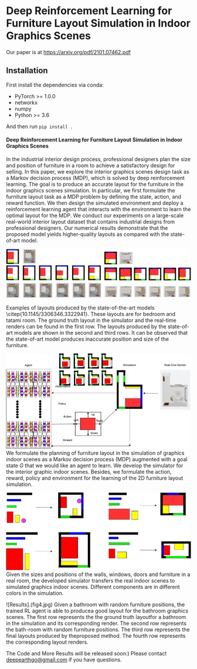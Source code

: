 # Deep Reinforcement Learning for Furniture Layout Simulation in Indoor Graphics Scenes

Our paper is at https://arxiv.org/pdf/2101.07462.pdf

## Installation
First install the dependencies via conda:
 * PyTorch >= 1.0.0
 * networkx
 * numpy
 * Python >= 3.6

And then run `pip install .`

#### Deep Reinforcement Learning for Furniture Layout Simulation in Indoor Graphics Scenes

In the industrial interior design process, professional designers plan the size and position of furniture in a room to achieve a satisfactory design for selling. In this paper, we explore the interior graphics scenes design task as a Markov decision process (MDP), which is solved by deep reinforcement learning. The goal is to produce an accurate layout for the furniture in the indoor graphics scenes simulation. In particular, we first formulate the furniture layout task as a MDP problem by defining the state, action, and reward function. We then design the simulated environment and deploy a reinforcement learning agent that interacts with the environment to learn the optimal layout for the MDP. We conduct our experiments on a large-scale real-world interior layout dataset that contains industrial designs from professional designers. Our numerical results demonstrate that the proposed model yields higher-quality layouts as compared with the state-of-art model. 

![Size & Position](fig1.jpg)

Examples of layouts produced by the state-of-the-art models \citep{10.1145/3306346.3322941}. These layouts are for bedroom and tatami room. The ground truth layout in the simulator and the real-time renders can be found in the  first row. The layouts produced by the state-of-art models are shown in the second and third rows. It can be observed that the state-of-art model produces inaccurate position and size of the furniture.

![MDP Formulation](fig2.jpg)
We formulate the planning of furniture layout in the simulation of graphics indoor scenes as a Markov decision process (MDP) augmented with a goal state $G$ that we would like an agent to learn. We develop the simulator for the interior graphic indoor scenes. Besides, we formulate the action, reward, policy and environment for the learning of the 2D furniture layout simulation.

![Simulation Environment](fig3.jpg)
Given the sizes and positions of the walls, windows, doors and furniture in a real room, the developed simulator transfers the real indoor scenes to simulated graphics indoor scenes. Different components are in different colors in the simulation.

![Results].(fig4.jpg)
Given a bathroom with random furniture positions, the trained RL agent is able to producea good layout for the bathroom graphics scenes. The first row represents the the ground truth layoutfor a bathroom in the simulation and its corresponding render. The second row represents the bath-room with random furniture positions.  The third row represents the final layouts produced by theproposed method. The fourth row represents the corresponding layout renders.

The Code and More Results will be released soon:)
Please contact deepearthgo@gmail.com if you have questions.

